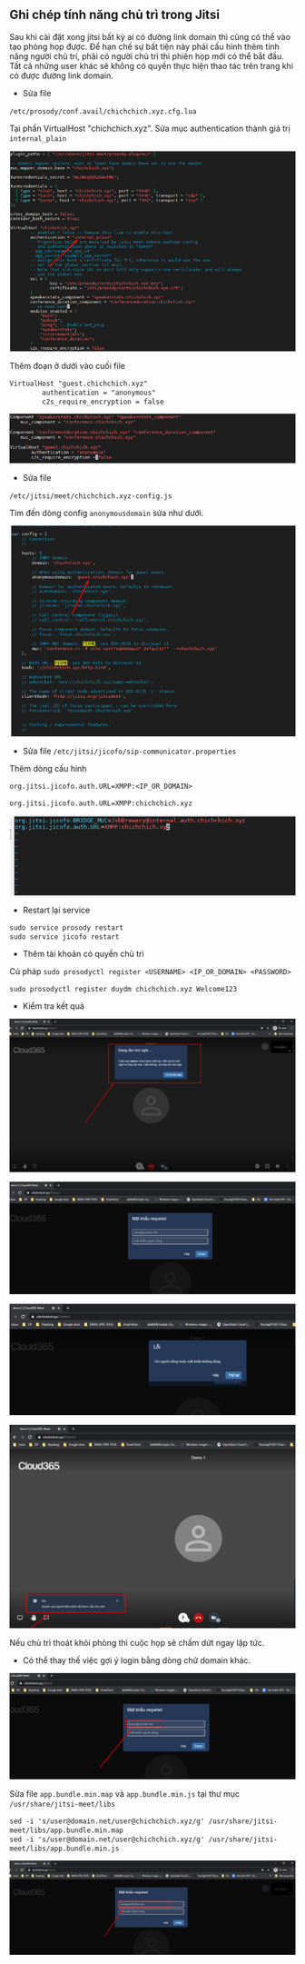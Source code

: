 ## Ghi chép tính năng chủ trì trong Jitsi

Sau khi cài đặt xong jitsi bất kỳ ai có đường link domain thì cũng có thể vào tạo phòng họp được. Để hạn chế sự bất tiện này phải cấu hình thêm tính năng người chủ trí, phải có người chủ trì thì phiên họp mới có thể bắt đầu. Tất cả những user khác sẽ không có quyền thực hiện thao tác trên trang khi có được đường link domain.



- Sửa file 

`/etc/prosody/conf.avail/chichchich.xyz.cfg.lua`

Tại phần VirtualHost "chichchich.xyz". Sửa mục authentication thành giá trị `internal_plain`

![](../images/tinh-nang-chu-tri/Screenshot_21.png)


Thêm đoạn ở dưới vào cuối file 

```
VirtualHost "guest.chichchich.xyz"
        authentication = "anonymous"
        c2s_require_encryption = false
```

![](../images/tinh-nang-chu-tri/Screenshot_25.png)


- Sửa file

`/etc/jitsi/meet/chichchich.xyz-config.js`

Tìm đến dòng config `anonymousdomain` sửa như dưới.

![](../images/tinh-nang-chu-tri/Screenshot_23.png)


- Sửa file `/etc/jitsi/jicofo/sip-communicator.properties`

Thêm dòng cấu hình

```
org.jitsi.jicofo.auth.URL=XMPP:<IP_OR_DOMAIN>
```

```
org.jitsi.jicofo.auth.URL=XMPP:chichchich.xyz
```

![](../images/tinh-nang-chu-tri/Screenshot_24.png)

- Restart lại service

```
sudo service prosody restart
sudo service jicofo restart
```

- Thêm tài khoản có quyền chủ trì

Cú pháp `sudo prosodyctl register <USERNAME> <IP_OR_DOMAIN> <PASSWORD>`

```
sudo prosodyctl register duydm chichchich.xyz Welcome123
```

- Kiểm tra kết quả

![](../images/tinh-nang-chu-tri/Screenshot_26.png)

![](../images/tinh-nang-chu-tri/Screenshot_27.png)

![](../images/tinh-nang-chu-tri/Screenshot_28.png)

![](../images/tinh-nang-chu-tri/Screenshot_29.png)

Nếu chủ trì thoát khỏi phòng thì cuộc họp sẽ chấm dứt ngay lập tức.

- Có thể thay thế việc gợi ý login bằng dòng chữ domain khác.

![](../images/tinh-nang-chu-tri/Screenshot_30.png)

Sửa file `app.bundle.min.map` và `app.bundle.min.js` tại thư mục `/usr/share/jitsi-meet/libs`

```
sed -i 's/user@domain.net/user@chichchich.xyz/g' /usr/share/jitsi-meet/libs/app.bundle.min.map
sed -i 's/user@domain.net/user@chichchich.xyz/g' /usr/share/jitsi-meet/libs/app.bundle.min.js
```

![](../images/tinh-nang-chu-tri/Screenshot_31.png)

